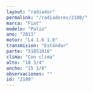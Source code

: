 ```yaml
---
layout: "radiador"
permalink: "/radiadores/2180/"
marca: "Fiat"
modelo: "Palio"
ano: "2011"
motor: "L4 1.6 1.8"
transmision: "Estándar"
parte: "51851016"
clima: "Con clima"
alto: "18 3/4"
ancho: "15 3/8"
observaciones: ""
id: "2180"
---
```


